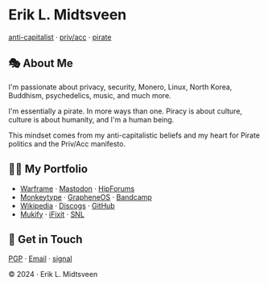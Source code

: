 # Erik L. Midtsveen

[anti-capitalist](https://en.wikipedia.org/wiki/Anti-capitalism) · [priv/acc](https://privacc.org/) · [pirate](https://falkvinge.net/pirate-wheel/)

## 🎭 About Me
I'm passionate about privacy, security, Monero, Linux, North Korea, Buddhism, psychedelics, music, and much more.  

I'm essentially a pirate. In more ways than one. Piracy is about culture, culture is about humanity, and I'm a human being.  

This mindset comes from my anti-capitalistic beliefs and my heart for Pirate politics and the Priv/Acc manifesto.

## 👨‍💻 My Portfolio
- [Warframe](https://forums.warframe.com/profile/4844897-pmarg/) · <a rel="me" href="https://social.linux.pizza/@midtsveen">Mastodon</a> · [HipForums](https://www.hipforums.com/forum/threads/hi-friends-3.519830/#post-9449643)
- [Monkeytype](https://monkeytype.com/profile/p-marg) · [GrapheneOS](https://discuss.grapheneos.org/u/p-marg) · [Bandcamp](https://bandcamp.com/pmarg)
- [Wikipedia](https://en.wikipedia.org/wiki/User:Erik-Pirat) · [Discogs](https://discogs.com/user/pmarg) · [GitHub](https://github.com/midtsveen)
- [Mukify](https://mukify.com/en/wishlist/d2168dd8-137a-414c-9666-29f1ebf6adc8) · [iFixit](https://www.ifixit.com/User/4620054/p.marg) · [SNL](https://brukere.snl.no/64413)

## 💬 Get in Touch
[PGP](https://midtsveen.github.io/email.html) · [Email](https://midtsveen.github.io/email.html) · [signal](https://midtsveen.github.io/SignalGroupQr.png)

© 2024 · Erik L. Midtsveen
